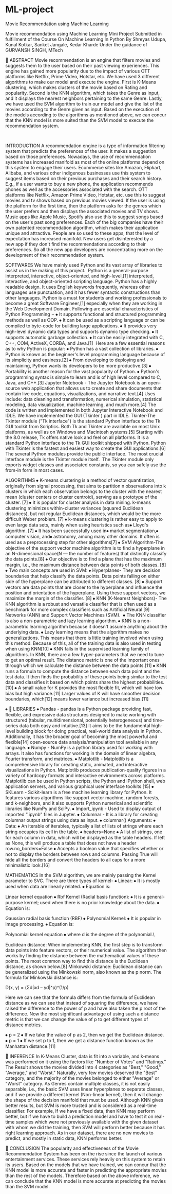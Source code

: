 # ML-project
Movie Recommendation using Machine Learning

 
Movie recommendation using Machine Learning
Mini Project
Submitted in fulfillment of the Course
On
Machine Learning
In
Python
By
Shreyas Udupa, Kunal Kotkar, Sanket Jangale, Kedar Kharde
Under the guidance of
GURVANSH SINGH, MTech
 



ABSTRACT
Movie recommendation is an engine that filters movies and suggests them to the user based on their past viewing experiences. This engine has gained more popularity due to the impact of various OTT platforms like Netflix, Prime Video, Hotstar, etc. We have used 3 different algorithms to make our model and execute the engine. First is K-Means clustering, which makes clusters of the movie based on Rating and popularity. Second is the KNN algorithm, which takes the Genre as input, and it displays the nearest neighbors pertaining to the same Genre. Lastly, we have used the SVM algorithm to train our model and give the list of the movies according to the Genre given as input. Based on the execution of the models according to the algorithms as mentioned above, we can concur that the KNN model is more suited than the SVM model to execute the recommendation system.

 



INTRODUCTION
A recommendation engine is a type of information filtering system that predicts the preferences of the user. It makes a suggestion based on those preferences. Nowadays, the use of recommendation systems has increased manifold as most of the online platforms depend on this system to engage their users. Ecommerce sites like Amazon, Flipkart, Alibaba, and various other indigenous businesses use this system to suggest items based on their previous purchases and their search history. E.g., if a user wants to buy a new phone, the application recommends phones as well as the accessories associated with the search. OTT platforms like Netflix, Amazon Prime Video, Hotstar, etc. use this to suggest movies and tv shows based on previous movies viewed. If the user is using the platform for the first time, then the platform asks for the genres which the user prefers and then displays the associated movies and TV shows. Music apps like Apple Music, Spotify also use this to suggest songs based on the user's past song preferences. Each of the big companies have their own patented recommendation algorithm, which makes their application unique and attractive. People are so used to these apps, that the level of expectation has increased manifold. New users get disinterested by a new app if they don't find the recommendations according to their preferences. So all the new app developers are concentrating more on the development of their recommendation system.






SOFTWARES
We have mainly used Python and its vast array of libraries to assist us in the making of this project. 
Python is a general-purpose interpreted, interactive, object-oriented, and high-level,[1] interpreted, interactive, and object-oriented scripting language. Python has a highly readable design. It uses English keywords frequently, whereas other languages use punctuation, and it has fewer syntactic constructions than other languages. Python is a must for students and working professionals to become a great Software Engineer,[1] especially when they are working in the Web Development Domain.
Following are essential characteristics of Python Programming −
⦁	It supports functional and structured programming methods as well as OOP.
⦁	It can be used as a scripting language or can be compiled to byte-code for building large applications.
⦁	It provides very high-level dynamic data types and supports dynamic type checking.
⦁	It supports automatic garbage collection.
⦁	It can be easily integrated with C, C++, COM, ActiveX, CORBA, and Java.[1] 
Here are a few essential reasons as to why Python is popular:
⦁	Python has a vast collection of libraries.
⦁	Python is known as the beginner's level programming language because of its simplicity and easiness.[2]
⦁	From developing to deploying and maintaining, Python wants its developers to be more productive.[3]
⦁	Portability is another reason for the vast popularity of Python.
⦁	Python's programming syntax is simple to learn and is of high level compared to C, Java, and C++.[3]
Jupyter Notebook - The Jupyter Notebook is an open-source web application that allows us to create and share documents that contain live code, equations, visualizations, and narrative text.[4] Uses include: data cleaning and transformation, numerical simulation, statistical modeling, data visualization, machine learning, and much more.[4]
The code is written and implemented in both Jupyter Interactive Notebook and IDLE. We have implemented the GUI (Tkinter ) part in IDLE.
Tkinter-The Tkinter module ("Tk interface") is the standard Python interface to the Tk GUI toolkit from Scriptics. Both Tk and Tkinter are available on most Unix platforms, as well as on Windows and Macintosh systems.[5] Starting with the 8.0 release, Tk offers native look and feel on all platforms.
It is a standard Python interface to the Tk GUI toolkit shipped with Python. Python with Tkinter is the fastest and easiest way to create the GUI applications.[6]
The several Python modules provide the public interface. The most crucial interface module is the Tkinter module itself. 
The Tkinter module only exports widget classes and associated constants, so you can safely use the from-in form in most cases. 




ALGORITHMS
⦁	K-means clustering is a method of vector quantization, originally from signal processing, that aims to partition n observations into k clusters in which each observation belongs to the cluster with the nearest mean (cluster centers or cluster centroid), serving as a prototype of the cluster. [7]
⦁	It is popular for cluster analysis in data mining. k-means clustering minimizes within-cluster variances (squared Euclidean distances), but not regular Euclidean distances, which would be the more difficult Weber problem. [7]
⦁	k-means clustering is rather easy to apply to even large data sets, mainly when using heuristics such as⦁	 Lloyd's algorithm. [7]
⦁	It has been successfully used in⦁	 market segmentation,⦁	 computer vision, and⦁	 astronomy, among many other domains. It often is used as a preprocessing step for other algorithms[7]
⦁	SVM Algorithm-The objective of the support vector machine algorithm is to find a hyperplane in an N-dimensional space(N — the number of features) that distinctly classify the data points.[8]
⦁	Our objective is to find a plane that has the maximum margin, i.e., the maximum distance between data points of both classes. [8]
⦁	Two main concepts are used in SVM:
⦁	Hyperplanes- They are decision boundaries that help classify the data points. Data points falling on either side of the hyperplane can be attributed to different classes. [8]
⦁	Support vectors are data points that are closer to the hyperplane and influence the position and orientation of the hyperplane. Using these support vectors, we maximize the margin of the classifier. [8]
⦁	KNN (K-Nearest Neighbors)- The KNN algorithm is a robust and versatile classifier that is often used as a benchmark for more complex classifiers such as Artificial Neural [9] Networks (ANN) and Support Vector Machines (SVM). 
⦁	The KNN classifier is also a non-parametric and lazy learning algorithm.
⦁	KNN is a non-parametric learning algorithm because it doesn't assume anything about the underlying data.
⦁	Lazy learning means that the algorithm makes no generalizations. This means that there is little training involved when using this method. Because of this, all of the training data is also used in testing when using KNN[10]
⦁	KNN falls in the supervised learning family of algorithms. In KNN, there are a few hyper-parameters that we need to tune to get an optimal result. The distance metric is one of the important ones through which we calculate the distance between the data points.[11]
⦁	KNN runs a formula to compute the distance between each data point and the test data. It then finds the probability of these points being similar to the test data and classifies it based on which points share the highest probabilities.[10]
⦁	A small value for K provides the most flexible fit, which will have low bias but high variance.[11] Larger values of K will have smoother decision boundaries, which[12] means lower variance but increased bias.[11]





⦁	
LIBRARIES
⦁	Pandas - pandas is a Python package providing fast, flexible, and expressive data structures designed to make working with structured (tabular, multidimensional, potentially heterogeneous) and time-series data both easy and intuitive.[13] It aims to be the fundamental high-level building block for doing practical, real-world data analysis in Python. Additionally, it has the broader goal of becoming the most powerful and flexible[14] open-source data analysis/manipulation tool available in any language.
⦁	Numpy - NumPy is a python library used for working with arrays. It also has functions for working in the domain of linear algebra, Fourier transform, and matrices.
⦁	Matplotlib - Matplotlib is a comprehensive library for creating static, animated, and interactive visualizations in Python. Matplotlib produces publication-quality figures in a variety of hardcopy formats and interactive environments across platforms. Matplotlib can be used in Python scripts, the Python and IPython shell, web application servers, and various graphical user interface toolkits.[15]
⦁	SKLearn - Scikit-learn is a free machine learning library for Python. It features various algorithms like support vector machine, random forests, and k-neighbors, and it also supports Python numerical and scientific libraries like NumPy and SciPy.
⦁	Import_ipynb - Used to display output of imported ".ipynb" files in Jupyter.
⦁	Columnar - It is a library for creating columnar output strings using data as input. 
⦁	columnar() Arguments:
⦁	Data: 
⦁	An iterable of iterables, typically a list of lists of strings where each string occupies its cell in the table.
⦁	headers=None
⦁	A list of strings, one for each column in data, which will be displayed as the table headers. If left as None, this will produce a table that does not have a header row.no_borders=False
⦁	 Accepts a boolean value that specifies whether or not to display the borders between rows and columns. Passing True will hide all the borders and convert the headers to all caps for a more minimalistic look.[16]




MATHEMATICS
In the SVM algorithm, we are mainly passing the Kernel parameter to SVC. There are three types of kernel-
⦁	Linear:
⦁	It is mostly used when data are linearly related.
⦁	Equation is:
 
Linear kernel equation
⦁	Rbf Kernel (Radial basis function):
⦁	It is a general-purpose kernel; used when there is no prior knowledge about the data.
⦁	Equation is:
 
Gaussian radial basis function (RBF)
⦁	Polynomial Kernel:
⦁	It is popular in image processing.
⦁	Equation is:
 
Polynomial kernel equation
⦁	where d is the degree of the polynomial.\


Euclidean distance:
 When implementing KNN, the first step is to transform data points into feature vectors, or their numerical value. The algorithm then works by finding the distance between the mathematical values of these points. The most common way to find this distance is the Euclidean distance, as shown below.[8]
Minkowski distance:
Euclidean distance can be generalized using the Minkowski norm, also known as the p norm. The formula for Minkowski distance is:

D(x, y) = (Σd|xd – yd|^p)^(1/p)

Here we can see that the formula differs from the formula of Euclidean distance as we can see that instead of squaring the difference, we have raised the difference to the power of p and have also taken the p root of the difference. Now the most significant advantage of using such a distance metric is that we can change the value of p to get different types of distance metrics.

⦁	p = 2
⦁	If we take the value of p as 2, then we get the Euclidean distance.
⦁	p = 1
⦁	If we set p to 1, then we get a distance function known as the Manhattan distance.[11]





INFERENCE
In K-Means Cluster, data is fit into a variable, and k-means was performed on it using the factors like "Number of Votes" and "Ratings." The Result shows the movies divided into 4 categories as "Best," "Good," "Average," and "Worst." Naturally, very few movies deserved the "Best" category, and the majority of the movies belonged to either "Average" or "Worst" category.
As Genres contain multiple classes, it is not easily separable, i.e., the basic SVM uses linear hyperplanes to separate classes, and if we provide a different kernel (Non-linear kernel), then it will change the shape of the decision manifold that must be used.
Although KNN gives better results, but SVM is more trusted and is considered as a real-time classifier. For example, If we have a fixed data, then KNN may perform better, but if we have to build a prediction model and have to test it on real-time samples which were not previously available with the given dataset with whom we did the training, then SVM will perform better because it has right learning approach.
As in our dataset, there are no new movies to predict, and mostly in static data, KNN performs better.




CONCLUSION
The popularity and effectiveness of the Movie Recommendation System has been on the rise since the launch of various entertainment services. These services rely heavily on this system to retain its users. Based on the models that we have trained, we can concur that the KNN model is more accurate and faster in predicting the appropriate movies than the rest of the models.
Therefore based on the above inference, we can conclude that the KNN model is more accurate at predicting the movies than the SVM model.

